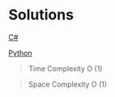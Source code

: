 # Solutions

[C#](solutions/c.md)

[Python](solutions/python.md)

> Time Complexity O (1)
> 

> Space Complexity O (1)
>